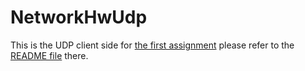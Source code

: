 # NetworkHwUdp

This is the UDP client side for [the first assignment](https://github.com/HuangLinBao/NetworkHw) please refer to the [README file](https://github.com/HuangLinBao/NetworkHw/blob/master/README.md) there.
